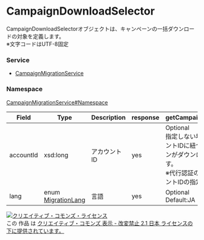 

# CampaignDownloadSelector

CampaignDownloadSelectorオブジェクトは、キャンペーンの一括ダウンロードの対象を定義します。<br>※文字コードはUTF-8固定

### Service

+ [CampaignMigrationService](../../services/CampaignMigrationService.md)

### Namespace

[CampaignMigrationService#Namespace](../../services/CampaignMigrationService.md#namespace)

| Field | Type | Description | response | getCampaignDownloadUrl |
| ----- | ---- | ----------- | -------- | --------- |
| accountId | xsd:long | アカウントID | yes | Optional<br>指定しない場合は全アカウントIDに紐づくキャンペーンがダウンロードされます。<br>※代行認証の場合は、アカウントIDの指定が必須です。 | |
| lang | enum [MigrationLang](./MigrationLang.md) | 言語 | yes | Optional<br>Default:JA | |

<a rel="license" href="http://creativecommons.org/licenses/by-nd/2.1/jp/"><img alt="クリエイティブ・コモンズ・ライセンス" style="border-width:0" src="https://i.creativecommons.org/l/by-nd/2.1/jp/88x31.png" /></a><br />この 作品 は <a rel="license" href="http://creativecommons.org/licenses/by-nd/2.1/jp/">クリエイティブ・コモンズ 表示 - 改変禁止 2.1 日本 ライセンスの下に提供されています。</a>
